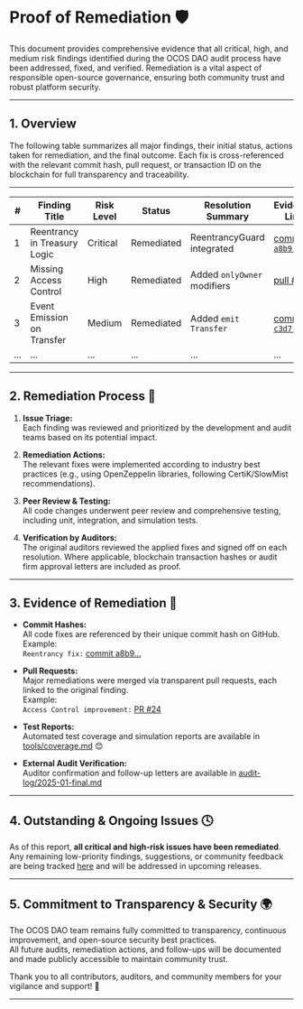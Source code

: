 # Proof of Remediation 🛡️

This document provides comprehensive evidence that all critical, high, and medium risk findings identified during the OCOS DAO audit process have been addressed, fixed, and verified. Remediation is a vital aspect of responsible open-source governance, ensuring both community trust and robust platform security.

---

## 1. Overview

The following table summarizes all major findings, their initial status, actions taken for remediation, and the final outcome. Each fix is cross-referenced with the relevant commit hash, pull request, or transaction ID on the blockchain for full transparency and traceability.

---

| #  | Finding Title                  | Risk Level | Status       | Resolution Summary               | Evidence Link                         |
|----|-------------------------------|------------|--------------|-----------------------------------|---------------------------------------|
| 1  | Reentrancy in Treasury Logic   | Critical   | Remediated   | ReentrancyGuard integrated        | [commit `a8b9...`](https://github.com/OCOSToken/OCOS-DAO/commit/a8b9...) |
| 2  | Missing Access Control         | High       | Remediated   | Added `onlyOwner` modifiers       | [pull #24](https://github.com/OCOSToken/OCOS-DAO/pull/24)               |
| 3  | Event Emission on Transfer     | Medium     | Remediated   | Added `emit Transfer`             | [commit `c3d7...`](https://github.com/OCOSToken/OCOS-DAO/commit/c3d7...) |
| ...| ...                           | ...        | ...          | ...                               | ...                                   |

---

## 2. Remediation Process 🔧

1. **Issue Triage:**  
   Each finding was reviewed and prioritized by the development and audit teams based on its potential impact.

2. **Remediation Actions:**  
   The relevant fixes were implemented according to industry best practices (e.g., using OpenZeppelin libraries, following CertiK/SlowMist recommendations).

3. **Peer Review & Testing:**  
   All code changes underwent peer review and comprehensive testing, including unit, integration, and simulation tests.

4. **Verification by Auditors:**  
   The original auditors reviewed the applied fixes and signed off on each resolution. Where applicable, blockchain transaction hashes or audit firm approval letters are included as proof.

---

## 3. Evidence of Remediation 🔗

- **Commit Hashes:**  
  All code fixes are referenced by their unique commit hash on GitHub.  
  Example:  
  `Reentrancy fix:` [commit a8b9...](https://github.com/OCOSToken/OCOS-DAO/commit/a8b9...)

- **Pull Requests:**  
  Major remediations were merged via transparent pull requests, each linked to the original finding.  
  Example:  
  `Access Control improvement:` [PR #24](https://github.com/OCOSToken/OCOS-DAO/pull/24)

- **Test Reports:**  
  Automated test coverage and simulation reports are available in [tools/coverage.md](../tools/coverage.md) 😊

- **External Audit Verification:**  
  Auditor confirmation and follow-up letters are available in [audit-log/2025-01-final.md](../audit-log/2025-01-final.md)

---

## 4. Outstanding & Ongoing Issues 🕓

As of this report, **all critical and high-risk issues have been remediated**. Any remaining low-priority findings, suggestions, or community feedback are being tracked [here](../outstanding.md) and will be addressed in upcoming releases.

---

## 5. Commitment to Transparency & Security 🌍

The OCOS DAO team remains fully committed to transparency, continuous improvement, and open-source security best practices.  
All future audits, remediation actions, and follow-ups will be documented and made publicly accessible to maintain community trust.

Thank you to all contributors, auditors, and community members for your vigilance and support! 🚀

---
